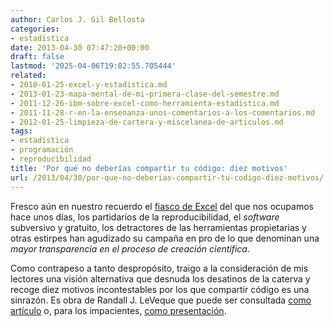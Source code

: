 ```yaml
---
author: Carlos J. Gil Bellosta
categories:
- estadística
date: 2013-04-30 07:47:28+00:00
draft: false
lastmod: '2025-04-06T19:02:55.705444'
related:
- 2010-01-25-excel-y-estadistica.md
- 2013-01-23-mapa-mental-de-mi-primera-clase-del-semestre.md
- 2011-12-26-ibm-sobre-excel-como-herramienta-estadistica.md
- 2011-11-28-r-en-la-ensenanza-unos-comentarios-a-los-comentarios.md
- 2012-01-25-limpieza-de-cartera-y-miscelanea-de-articulos.md
tags:
- estadística
- programación
- reproducibilidad
title: 'Por qué no deberías compartir tu código: diez motivos'
url: /2013/04/30/por-que-no-deberias-compartir-tu-codigo-diez-motivos/
---
```


Fresco aún en nuestro recuerdo el [fiasco de Excel](https://datanalytics.com/2013/04/23/pero-manana-seguiremos-usando-excel/) del que nos ocupamos hace unos días, los partidarios de la reproducibilidad, el _software_ subversivo y gratuito, los detractores de las herramientas propietarias y otras estirpes han agudizado su campaña en pro de lo que denominan una _mayor transparencia en el proceso de creación científica_.

Como contrapeso a tanto despropósito, traigo a la consideración de mis lectores una visión alternativa que desnuda los desatinos de la caterva y recoge diez motivos incontestables por los que compartir código es una sinrazón. Es obra de Randall J. LeVeque que puede ser consultada [como artículo](http://faculty.washington.edu/rjl/pubs/topten/topten.pdf) o, para los impacientes, [como presentación](http://faculty.washington.edu/rjl/talks/LeVeque_CSE2011.pdf).